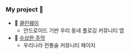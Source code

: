 ### My project 👋
- 🌱 [클린웨이](https://github.com/SWUCleanWay/CleanWay_BE)
  + 안드로이드 기반 우리 동네 플로깅 커뮤니티 앱
- 🔭 [수상한 주막](https://github.com/jeongeungyeong/jumak)
  + 우리나라 전통술 커뮤니티 페이지



